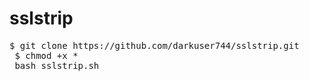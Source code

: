 # sslstrip

<div class="highlight highlight-source-shell"><pre>$ git clone https://github.com/darkuser744/sslstrip.git <br> $ chmod +x * <br> bash sslstrip.sh</pre></div>
